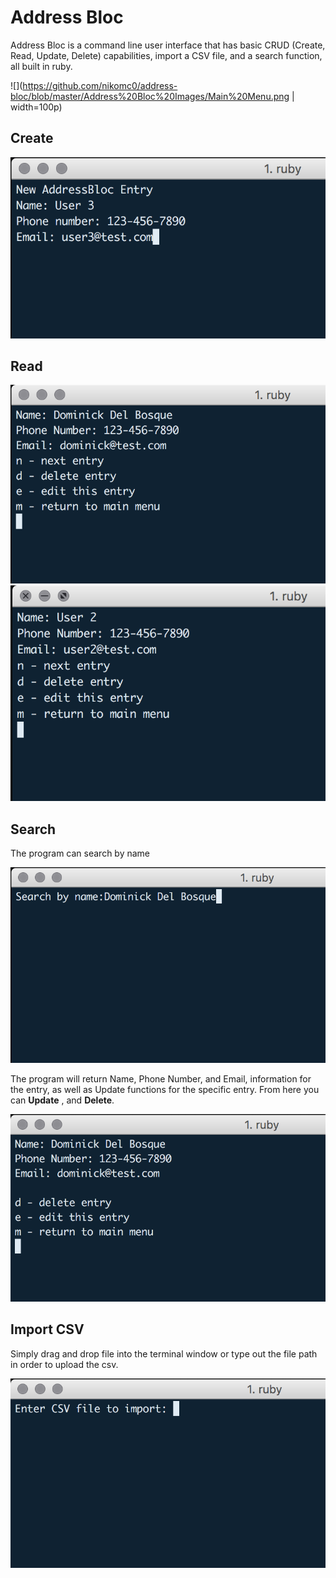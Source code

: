 # Address Bloc
Address Bloc is a command line user interface that has basic CRUD (Create, Read, Update, Delete) capabilities, import a CSV file, and a search function, all built in ruby.

![](https://github.com/nikomc0/address-bloc/blob/master/Address%20Bloc%20Images/Main%20Menu.png | width=100p)
## Create
![](https://github.com/nikomc0/address-bloc/blob/master/Address%20Bloc%20Images/Create%20feature.png)

## Read
![](https://github.com/nikomc0/address-bloc/blob/master/Address%20Bloc%20Images/Read%20feature%201.png)
![](https://github.com/nikomc0/address-bloc/blob/master/Address%20Bloc%20Images/Read%20feature%202.png)

## Search
The program can search by name

![](https://github.com/nikomc0/address-bloc/blob/master/Address%20Bloc%20Images/Search%20feature.png)

The program will return Name, Phone Number, and Email, information for the entry, as well as Update functions for the specific entry. From here you can **Update** , and **Delete**.

![](https://github.com/nikomc0/address-bloc/blob/master/Address%20Bloc%20Images/Search%20results.png)

## Import CSV
Simply drag and drop file into the terminal window or type out the file path in order to upload the csv.

![](https://github.com/nikomc0/address-bloc/blob/master/Address%20Bloc%20Images/import_csv.png)
